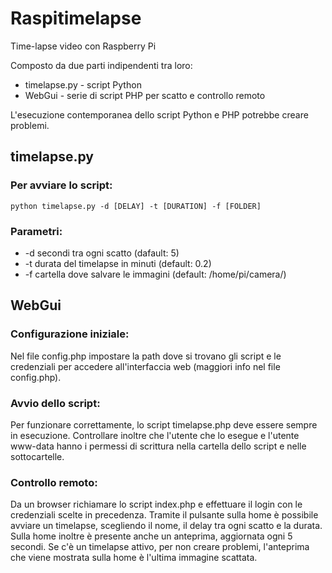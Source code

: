 # Raspitimelapse
Time-lapse video con Raspberry Pi

Composto da due parti indipendenti tra loro:
  - timelapse.py - script Python
  - WebGui - serie di script PHP per scatto e controllo remoto

L'esecuzione contemporanea dello script Python e PHP potrebbe creare problemi. 

## timelapse.py
### Per avviare lo script:
```
python timelapse.py -d [DELAY] -t [DURATION] -f [FOLDER]
```
### Parametri:
  - -d secondi tra ogni scatto (dafault: 5)
  - -t durata del timelapse in minuti (default: 0.2)
  - -f cartella dove salvare le immagini (default: /home/pi/camera/)
  
## WebGui
### Configurazione iniziale:
Nel file config.php impostare la path dove si trovano gli script e le credenziali per accedere all'interfaccia web (maggiori info nel file config.php).

### Avvio dello script:
Per funzionare correttamente, lo script timelapse.php deve essere sempre in esecuzione.
Controllare inoltre che l'utente che lo esegue e l'utente www-data hanno i permessi di scrittura nella cartella dello script e nelle sottocartelle.

### Controllo remoto:
Da un browser richiamare lo script index.php e effettuare il login con le credenziali scelte in precedenza.
Tramite il pulsante sulla home è possibile avviare un timelapse, scegliendo il nome, il delay tra ogni scatto e la durata.
Sulla home inoltre è presente anche un anteprima, aggiornata ogni 5 secondi.
Se c'è un timelapse attivo, per non creare problemi, l'anteprima che viene mostrata sulla home è l'ultima immagine scattata.

